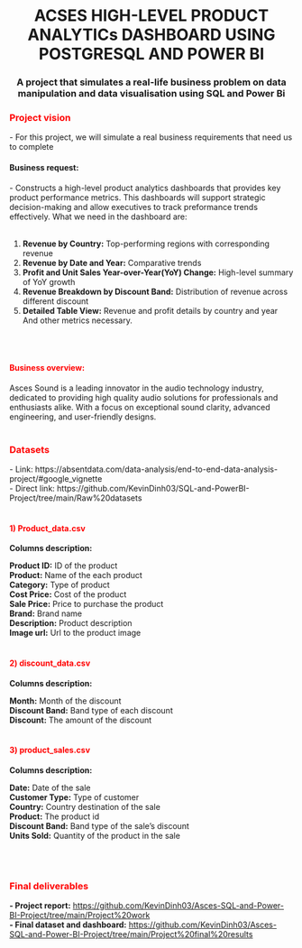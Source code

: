 <h1 align="center">ACSES HIGH-LEVEL PRODUCT ANALYTICs DASHBOARD USING POSTGRESQL AND POWER BI </h1>
<h3 align="center">A project that simulates a real-life business problem on data manipulation and data visualisation using SQL and Power Bi </h3>
<h3 align="Left" style="color: red;">Project vision </h3>
- For this project, we will simulate a real business requirements that need us to complete<br>
<h4 align="Left"> Business request: </h4> 
- Constructs a high-level product analytics dashboards that provides key product performance metrics. This dashboards will support strategic decision-making and allow executives to track preformance trends effectively. What we need in the dashboard are:<br> </br>


1. **Revenue by Country:** Top-performing regions with corresponding revenue<br> 
2. **Revenue by Date and Year:** Comparative trends<br> 
3. **Profit and Unit Sales Year-over-Year(YoY) Change:** High-level summary of YoY growth<br> 
4. **Revenue Breakdown by Discount Band:** Distribution of revenue across different discount<br> 
5. **Detailed Table View:** Revenue and profit details by country and year<br>
And other metrics necessary.
<br>
</br>
<h4 align="Left" style="color: red;">Business overview: </h3>
Asces Sound is a leading innovator in the audio technology industry, dedicated to providing high quality audio solutions for professionals and enthusiasts alike. With a focus on exceptional sound clarity, advanced engineering, and user-friendly designs.

<br>
</br>
<h3 align="Left" style="color: red;">Datasets </h3>
- Link: https://absentdata.com/data-analysis/end-to-end-data-analysis-project/#google_vignette <br>
- Direct link: https://github.com/KevinDinh03/SQL-and-PowerBI-Project/tree/main/Raw%20datasets <br>
</br>
<h4 align="Left" style="color: red;">1) Product_data.csv </h4>

**Columns description:**

**Product ID:** ID of the product <br>
**Product:** Name of the each product<br>
**Category:** Type of product<br>
**Cost Price:** Cost of the product<br>
**Sale Price:** Price to purchase the product<br>
**Brand:** Brand name<br>
**Description:** Product description<br>
**Image url:** Url to the product image<br></br>

<h4 align="Left" style="color: red;">2) discount_data.csv </h4>

**Columns description:**

**Month:** Month of the discount<br>
**Discount Band:** Band type of each discount<br>
**Discount:** The amount of the discount<br></br>

<h4 align="Left" style="color: red;">3) product_sales.csv </h4>

**Columns description:**

**Date:** Date of the sale<br>
**Customer Type:** Type of customer<br>
**Country:** Country destination of the sale<br>
**Product:** The product id<br>
**Discount Band:** Band type of the sale’s discount<br>
**Units Sold:** Quantity of the product in the sale<br></br>

</br>
<h3 align="Left" style="color: red;">Final deliverables </h3>

**- Project report:** https://github.com/KevinDinh03/Asces-SQL-and-Power-BI-Project/tree/main/Project%20work<br>
**- Final dataset and dashboard:** https://github.com/KevinDinh03/Asces-SQL-and-Power-BI-Project/tree/main/Project%20final%20results<br>

